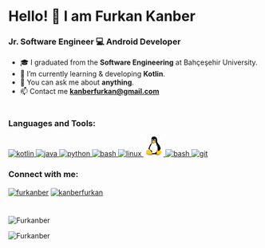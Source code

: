 <h1> Hello! 👋 I am Furkan Kanber </h1> 
<h3> Jr. Software Engineer 💻 Android Developer </h3>

  
- 🎓 I graduated from the **Software Engineering** at Bahçeşehir University. 
- 🔭 I’m currently learning & developing **Kotlin**.
- 💬 You can ask me about **anything**.
- 📫 Contact me **kanberfurkan@gmail.com**

<h1></h1> 

<h3 align="left">Languages and Tools:</h3>
<p align="left">
  <a href="https://kotlinlang.org/" target="_blank">
    <img
      src="https://www.logo.wine/a/logo/Kotlin_(programming_language)/Kotlin_(programming_language)-Logo.wine.svg"
      alt="kotlin"
      width="40"
      height="40"
    /> </a
  >
  <a href="https://www.java.com/" target="_blank">
    <img
      src="https://www.vectorlogo.zone/logos/java/java-icon.svg"
      alt="java"
      width="40"
      height="40"
    /> </a
  >
  <a href="https://www.python.org/"
    target="_blank"
  >
    <img
      src="https://www.vectorlogo.zone/logos/python/python-icon.svg"
      alt="python"
      width="40"
      height="40"
    />
  </a>
  <a href="https://www.gnu.org/software/bash/" target="_blank"> <img src="https://bashlogo.com/img/symbol/svg/full_colored_dark.svg" alt="bash" width="45" height="45"/> </a>
<a href="https://developer.android.com/" target="_blank"> <img src="https://www.svgrepo.com/show/303175/android-logo.svg" alt="linux" width="40" height="40"/> </a>
<a href="https://www.linux.org/" target="_blank"> <img src="https://raw.githubusercontent.com/devicons/devicon/master/icons/linux/linux-original.svg" alt="linux" width="40" height="40"/> </a> 
<a href="https://ubuntu.com/" target="_blank"> <img src="https://seeklogo.com/images/U/ubuntu-logo-8FDEC6A07B-seeklogo.com.png" alt="bash" width="40" height="40"/> </a>
<a href="https://git-scm.com/" target="_blank"> <img src="https://www.vectorlogo.zone/logos/git-scm/git-scm-icon.svg" alt="git" width="40" height="40"/> </a>
</p>

<h3 align="left">Connect with me:</h3>
<p align="left">
  <a href="https://www.linkedin.com/in/furkanber/" target="blank"
    ><img
      align="center"
      src="https://velanovascular.com/wp-content/uploads/2020/06/LinkedIn.png"
      alt="furkanber"
      height="35"
      width="35"
  /></a>
  <a href="https://www.hackerrank.com/kanberfurkan" target="blank"
    ><img
      align="center"
      src="https://upload.wikimedia.org/wikipedia/commons/thumb/4/40/HackerRank_Icon-1000px.png/240px-HackerRank_Icon-1000px.png"
      alt="kanberfurkan"
      height="35"
      width="35"
  /></a>
</p>

<h1></h1> 

<p align="left"> <img src="https://github-readme-stats.vercel.app/api/top-langs?username=Furkanber&show_icons=true&locale=en&layout=compact&theme=tokyonight" alt="Furkanber" /> </p>

<p align="left"> <img src="https://github-readme-stats.vercel.app/api?username=Furkanber&show_icons=true&locale=en&theme=tokyonight" alt="Furkanber" /> </p>

